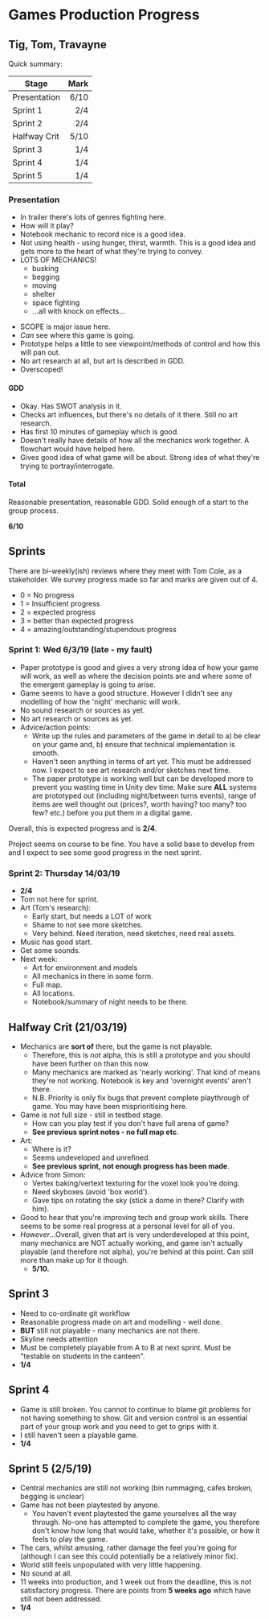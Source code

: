 # Games Production Progress

## Tig, Tom, Travayne

Quick summary:

| Stage        | Mark |
| ------------ | ----:|
| Presentation | 6/10 |
| Sprint 1     |  2/4 |
| Sprint 2     |  2/4 |
| Halfway Crit | 5/10 |
| Sprint 3     | 1/4  |
| Sprint 4     | 1/4  |
| Sprint 5     | 1/4  |

### Presentation

+ In trailer there's lots of genres fighting here.
+ How will it play?
+ Notebook mechanic to record nice is a good idea.
+ Not using health - using hunger, thirst, warmth. This is a good idea and gets more to the heart of what they're trying to convey.
+ LOTS OF MECHANICS!
  - busking
  - begging
  - moving
  - shelter
  - space fighting
  - ...all with knock on effects...
- SCOPE is major issue here.
- *Can* see where this game is going.
- Prototype helps a little to see viewpoint/methods of control and how this will pan out.
- No art research at all, but art is described in GDD.
- Overscoped!

#### GDD

+ Okay. Has SWOT analysis in it.
+ Checks art influences, but there's no details of it there. Still no art research.
+ Has first 10 minutes of gameplay which is good.
+ Doesn't really have details of how all the mechanics work together. A flowchart would have helped here.
+ Gives good idea of what game will be about. Strong idea of what they're trying to portray/interrogate.

#### Total

Reasonable presentation, reasonable GDD. Solid enough of a start to the group process.

**6/10**

## Sprints

There are bi-weekly(ish) reviews where they meet with Tom Cole, as a stakeholder. We survey progress made so far and marks are given out of 4.

- 0 = No progress
- 1 = Insufficient progress
- 2 = expected progress
- 3 = better than expected progress
- 4 = amazing/outstanding/stupendous progress

### Sprint 1: Wed 6/3/19 (late - my fault)


- Paper prototype is good and gives a very strong idea of how your game will work, as well as where the decision points are and where some of the emergent gameplay is going to arise.
- Game seems to have a good structure. However I didn't see any modelling of how the 'night' mechanic will work.
- No sound research or sources as yet.
- No art research or sources as yet.
- Advice/action points:
  - Write up the rules and parameters of the game in detail to a) be clear on your game and, b) ensure that technical implementation is smooth.
  - Haven't seen anything in terms of art yet. This must be addressed now. I expect to see art research and/or sketches next time.
  - The paper prototype is working well but can be developed more to prevent you wasting time in Unity dev time. Make sure **ALL** systems are prototyped out (including night/between turns events), range of items are well thought out (prices?, worth having? too many? too few? etc.) before you put them in a digital game.

Overall, this is expected progress and is **2/4**.

Project seems on course to be fine. You have a solid base to develop from and I expect to see some good progress in the next sprint.

### Sprint 2: Thursday 14/03/19

- **2/4**
- Tom not here for sprint.
- Art (Tom's research):
  - Early start, but needs a LOT of work
  - Shame to not see more sketches.
  - Very behind. Need iteration, need sketches, need real assets.
- Music has good start.
- Get some sounds.
- Next week:
  - Art for environment and models
  - All mechanics in there in some form.
  - Full map.
  - All locations.
  - Notebook/summary of night needs to be there.

## Halfway Crit (21/03/19)

- Mechanics are **sort of** there, but the game is not playable.
  - Therefore, this is *not* alpha, this is still a prototype and you should have been further on than this now.
  - Many mechanics are marked as 'nearly working'. That kind of means they're not working. Notebook is key and 'overnight events' aren't there.
  - N.B. Priority is only fix bugs that prevent complete playthrough of game. You may have been misprioritising here.
- Game is not full size - still in testbed stage.
  - How can you play test if you don't have full arena of game?
  - **See previous sprint notes - no full map etc**.
- Art:
  - Where is it?
  - Seems undeveloped and unrefined.
  - **See previous sprint, not enough progress has been made**.
- Advice from Simon:
  - Vertex baking/vertext texturing for the voxel look you're doing.
  - Need skyboxes (avoid 'box world').
  - Gave tips on rotating the sky (stick a dome in there? Clarify with him).
- Good to hear that you're improving tech and group work skills. There seems to be some real progress at a personal level for all of you.
- _However_...Overall, given that art is very underdeveloped at this point, many mechanics are NOT actually working, and game isn't actually playable (and therefore not alpha), you're behind at this point. Can still more than make up for it though.
  - **5/10.**
  
## Sprint 3

- Need to co-ordinate git workflow
- Reasonable progress made on art and modelling - well done.
- **BUT** still not playable - many mechanics are not there.
- Skyline needs attention
- Must be completely playable from A to B at next sprint. Must be "testable on students in the canteen".
- **1/4**

## Sprint 4

- Game is still broken. You cannot to continue to blame git problems for not having something to show. Git and version control is an essential part of your group work and you need to get to grips with it.
- I still haven't seen a playable game.
- **1/4**

## Sprint 5 (2/5/19)

- Central mechanics are still not working (bin rummaging, cafes broken, begging is unclear)
- Game has not been playtested by anyone. 
  - You haven't event playtested the game yourselves all the way through. No-one has attempted to complete the game, you therefore don't know how long that would take, whether it's possible, or how it feels to play the game.
- The cars, whilst amusing, rather damage the feel you're going for (although I can see this could potentially be a relatively minor fix).
- World still feels unpopulated with very little happening.
- No sound at all.
- 11 weeks into production, and 1 week out from the deadline, this is not satisfactory progress. There are points from **5 weeks ago** which have still not been addressed.
- **1/4**

